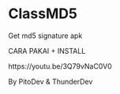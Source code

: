 # ClassMD5
Get md5 signature apk

<p href="https://youtu.be/3Q79vNaC0V0">CARA PAKAI + INSTALL</p>
https://youtu.be/3Q79vNaC0V0

<p>By PitoDev & ThunderDev</p>
